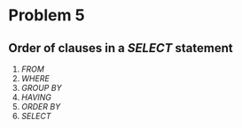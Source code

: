 # Problem 5

## Order of clauses in a _SELECT_ statement

1. _FROM_
2. _WHERE_
3. _GROUP_ _BY_
4. _HAVING_
5. _ORDER_ _BY_
6. _SELECT_
